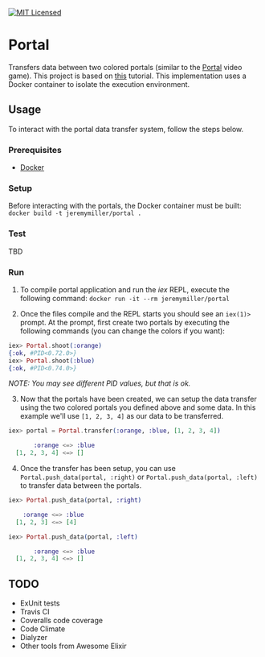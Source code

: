[![MIT Licensed](https://img.shields.io/badge/license-MIT-blue.svg)](https://raw.githubusercontent.com/hyperium/hyper/master/LICENSE)

# Portal
Transfers data between two colored portals (similar to the [Portal](https://en.wikipedia.org/wiki/Portal_(video_game)) video game).
This project is based on [this](http://howistart.org/posts/elixir/1/) tutorial.
This implementation uses a Docker container to isolate the execution environment.

## Usage
To interact with the portal data transfer system, follow the steps below.

### Prerequisites
- [Docker](https://docs.docker.com/engine/installation/)

### Setup
Before interacting with the portals, the Docker container must be built: ```docker build -t jeremymiller/portal .```

### Test
TBD

### Run
1. To compile portal application and run the *iex* REPL, execute the following command: ```docker run -it --rm jeremymiller/portal```

2. Once the files compile and the REPL starts you should see an ```iex(1)>``` prompt.
At the prompt, first create two portals by executing the following commands (you can change the colors if you want):
```elixir
iex> Portal.shoot(:orange)
{:ok, #PID<0.72.0>}
iex> Portal.shoot(:blue)
{:ok, #PID<0.74.0>}
```
*NOTE: You may see different PID values, but that is ok.*

3. Now that the portals have been created, we can setup the data transfer using the two colored portals you defined above and some data.
In this example we'll use ```[1, 2, 3, 4]``` as our data to be transferred.
```elixir
iex> portal = Portal.transfer(:orange, :blue, [1, 2, 3, 4])

       :orange <=> :blue
  [1, 2, 3, 4] <=> []

```

4. Once the transfer has been setup, you can use ```Portal.push_data(portal, :right)``` or ```Portal.push_data(portal, :left)```
to transfer data between the portals.
```elixir
iex> Portal.push_data(portal, :right)

    :orange <=> :blue
  [1, 2, 3] <=> [4]

iex> Portal.push_data(portal, :left)

       :orange <=> :blue
  [1, 2, 3, 4] <=> []

```

## TODO
- ExUnit tests
- Travis CI
- Coveralls code coverage
- Code Climate
- Dialyzer
- Other tools from Awesome Elixir
